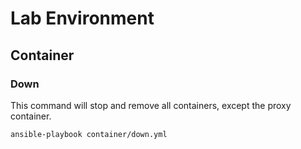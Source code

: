 # Lab Environment

## Container

### Down

This command will stop and remove all containers, except the proxy container.

```
ansible-playbook container/down.yml
```
